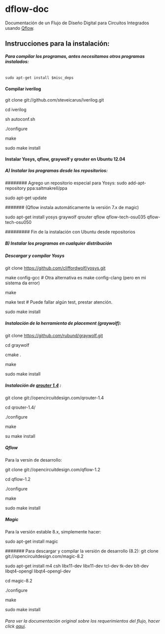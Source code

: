 # dflow-doc
Documentación de un Flujo de Diseño Digital para Circuitos Integrados usando [Qflow](http://opencircuitdesign.com/qflow/).



## Instrucciones para la instalación:

##### Para compilar los programas, antes necesitamos otros programas instalados:

```misc_deps="tcsh autoconf gperf build-essential clang bison flex libreadline-dev minisat gawk tcl-dev libffi-dev git mercurial graphviz xdot pkg-config python cmake libx11-dev tkcon tk-dev git"

sudo apt-get install $misc_deps
```
#### Compilar iverilog

git clone git://github.com/steveicarus/iverilog.git

cd iverilog

sh autoconf.sh

./configure

make

sudo make install

#### Instalar Yosys, qflow, graywolf y qrouter en Ubuntu 12.04 
##### A) Instalar los programas desde los repositorios:

######## Agrego un repositorio especial para Yosys: 
sudo add-apt-repository ppa:saltmakrell/ppa

sudo apt-get update

####### (Qflow instala automáticamente la versión 7.x de magic)

sudo apt-get install yosys graywolf qrouter qflow qflow-tech-osu035 qflow-tech-osu050

######### Fin de la instalación con Ubuntu desde repositorios

##### B) Instalar los programas en cualquier distribución

##### Descargar y compilar Yosys 

git clone https://github.com/cliffordwolf/yosys.git

make config-gcc # Otra alternativa es make config-clang (pero en mi sistema da error)

make

make test # Puede fallar algún test, prestar atención.

sudo make install
 
##### Instalación de la herramienta de placement (graywolf):
git clone https://github.com/rubund/graywolf.git

cd graywolf

cmake .

make

sudo make install

##### Instalación de [qrouter 1.4](http://opencircuitdesign.com/qrouter/) :
git clone git://opencircuitdesign.com/qrouter-1.4 

cd qrouter-1.4/

./configure 

make

su make install

##### Qflow 
Para la versin de desarrollo:

git clone git://opencircuitdesign.com/qflow-1.2

cd qflow-1.2

./configure

make

sudo make install

##### Magic
Para la versión estable 8.x, simplemente hacer:

sudo apt-get install magic

####### Para descargar y compilar la versión de desarrollo (8.2):
git clone git://opencircuitdesign.com/magic-8.2

sudo apt-get install m4 csh libx11-dev libx11-dev tcl-dev tk-dev blt-dev libqt4-opengl libqt4-opengl-dev

cd magic-8.2

./configure

make

sudo make install


###### Para ver la documentación original sobre los requerimientos del flujo, hacer click [aqui](http://opencircuitdesign.com/qflow/welcome.html#Components).


